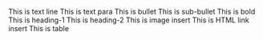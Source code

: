 This is text line
This is text para
This is bullet
This is sub-bullet
This is bold
This is heading-1
This is heading-2
This is image insert
This is HTML link insert
This is table
